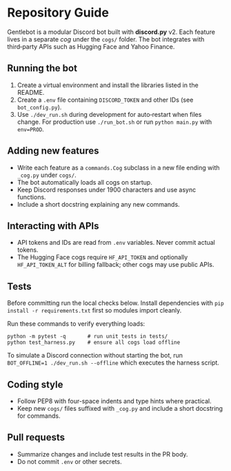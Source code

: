 # Repository Guide

Gentlebot is a modular Discord bot built with **discord.py** v2. Each feature lives in a separate _cog_ under the `cogs/` folder. The bot integrates with third‑party APIs such as Hugging Face and Yahoo Finance.

## Running the bot
1. Create a virtual environment and install the libraries listed in the README.
2. Create a `.env` file containing `DISCORD_TOKEN` and other IDs (see `bot_config.py`).
3. Use `./dev_run.sh` during development for auto‑restart when files change. For production use `./run_bot.sh` or run `python main.py` with `env=PROD`.

## Adding new features
- Write each feature as a `commands.Cog` subclass in a new file ending with `_cog.py` under `cogs/`.
- The bot automatically loads all cogs on startup.
- Keep Discord responses under 1900 characters and use async functions.
- Include a short docstring explaining any new commands.

## Interacting with APIs
 - API tokens and IDs are read from `.env` variables. Never commit actual tokens.
 - The Hugging Face cogs require `HF_API_TOKEN` and optionally `HF_API_TOKEN_ALT` for billing fallback; other cogs may use public APIs.

## Tests
Before committing run the local checks below.  Install dependencies with
`pip install -r requirements.txt` first so modules import cleanly.

Run these commands to verify everything loads:
```
python -m pytest -q       # run unit tests in tests/
python test_harness.py    # ensure all cogs load offline
```
To simulate a Discord connection without starting the bot, run
`BOT_OFFLINE=1 ./dev_run.sh --offline` which executes the harness script.

## Coding style
- Follow PEP8 with four-space indents and type hints where practical.
- Keep new `cogs/` files suffixed with `_cog.py` and include a short docstring for commands.

## Pull requests
- Summarize changes and include test results in the PR body.
- Do not commit `.env` or other secrets.
